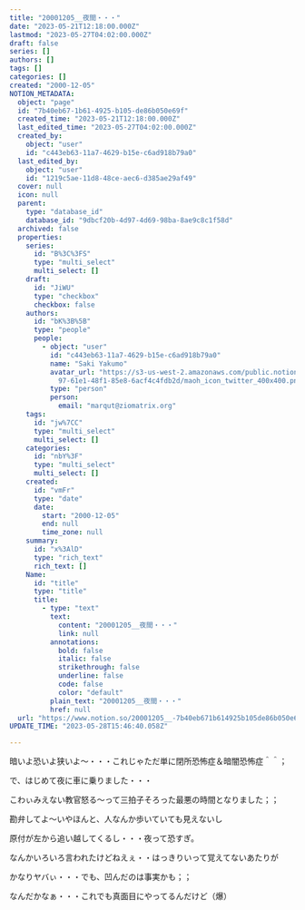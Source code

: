 ```yaml
---
title: "20001205__夜間・・・"
date: "2023-05-21T12:18:00.000Z"
lastmod: "2023-05-27T04:02:00.000Z"
draft: false
series: []
authors: []
tags: []
categories: []
created: "2000-12-05"
NOTION_METADATA:
  object: "page"
  id: "7b40eb67-1b61-4925-b105-de86b050e69f"
  created_time: "2023-05-21T12:18:00.000Z"
  last_edited_time: "2023-05-27T04:02:00.000Z"
  created_by:
    object: "user"
    id: "c443eb63-11a7-4629-b15e-c6ad918b79a0"
  last_edited_by:
    object: "user"
    id: "1219c5ae-11d8-48ce-aec6-d385ae29af49"
  cover: null
  icon: null
  parent:
    type: "database_id"
    database_id: "9dbcf20b-4d97-4d69-98ba-8ae9c8c1f58d"
  archived: false
  properties:
    series:
      id: "B%3C%3FS"
      type: "multi_select"
      multi_select: []
    draft:
      id: "JiWU"
      type: "checkbox"
      checkbox: false
    authors:
      id: "bK%3B%5B"
      type: "people"
      people:
        - object: "user"
          id: "c443eb63-11a7-4629-b15e-c6ad918b79a0"
          name: "Saki Yakumo"
          avatar_url: "https://s3-us-west-2.amazonaws.com/public.notion-static.com/3ad1c4\
            97-61e1-48f1-85e8-6acf4c4fdb2d/maoh_icon_twitter_400x400.png"
          type: "person"
          person:
            email: "marqut@ziomatrix.org"
    tags:
      id: "jw%7CC"
      type: "multi_select"
      multi_select: []
    categories:
      id: "nbY%3F"
      type: "multi_select"
      multi_select: []
    created:
      id: "vmFr"
      type: "date"
      date:
        start: "2000-12-05"
        end: null
        time_zone: null
    summary:
      id: "x%3AlD"
      type: "rich_text"
      rich_text: []
    Name:
      id: "title"
      type: "title"
      title:
        - type: "text"
          text:
            content: "20001205__夜間・・・"
            link: null
          annotations:
            bold: false
            italic: false
            strikethrough: false
            underline: false
            code: false
            color: "default"
          plain_text: "20001205__夜間・・・"
          href: null
  url: "https://www.notion.so/20001205__-7b40eb671b614925b105de86b050e69f"
UPDATE_TIME: "2023-05-28T15:46:40.058Z"

---
```

<link rel="stylesheet" href="https://cdn.jsdelivr.net/npm/katex@0.16.2/dist/katex.min.css" integrity="sha384-bYdxxUwYipFNohQlHt0bjN/LCpueqWz13HufFEV1SUatKs1cm4L6fFgCi1jT643X" crossorigin="anonymous">


暗いよ恐いよ狭いよ～・・・これじゃただ単に閉所恐怖症＆暗闇恐怖症＾＾；


で、はじめて夜に車に乗りました・・・


こわぃみえない教官怒る～って三拍子そろった最悪の時間となりました；；


勘弁してよ～いやほんと、人なんか歩いていても見えないし


原付が左から追い越してくるし・・・夜って恐すぎ。


なんかいろいろ言われたけどねえぇ・・はっきりいって覚えてないあたりが


かなりヤバぃ・・・でも、凹んだのは事実かも；；


なんだかなぁ・・・これでも真面目にやってるんだけど（爆）

